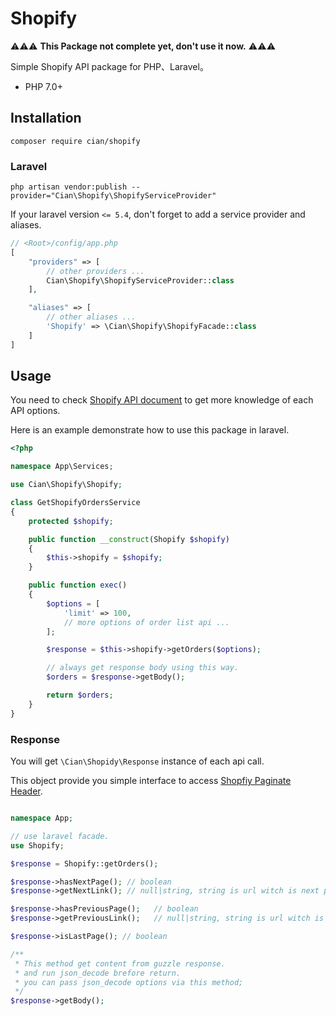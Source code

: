 # Shopify

⚠️⚠️⚠️ **This Package not complete yet, don't use it now.** ⚠️⚠️⚠️

Simple Shopify API package for PHP、Laravel。

- PHP 7.0+

## Installation

```
composer require cian/shopify
```

### Laravel

```shell
php artisan vendor:publish --provider="Cian\Shopify\ShopifyServiceProvider"
```

If your laravel version `<= 5.4`, don't forget to add a service provider and aliases.  

```php
// <Root>/config/app.php
[
    "providers" => [
        // other providers ...
        Cian\Shopify\ShopifyServiceProvider::class
    ],

    "aliases" => [
        // other aliases ...
        'Shopify' => \Cian\Shopify\ShopifyFacade::class
    ]
]
```

## Usage

You need to check [Shopify API document](https://shopify.dev/docs/admin-api/rest/reference/) to get more knowledge of each API options.  

Here is an example demonstrate how to use this package in laravel.  

```php
<?php

namespace App\Services;

use Cian\Shopify\Shopify;

class GetShopifyOrdersService
{
    protected $shopify;

    public function __construct(Shopify $shopify)
    {
        $this->shopify = $shopify;
    }

    public function exec()
    {
        $options = [
            'limit' => 100,
            // more options of order list api ...
        ];

        $response = $this->shopify->getOrders($options);

        // always get response body using this way.
        $orders = $response->getBody();

        return $orders;
    }
}

```

### Response

You will get `\Cian\Shopidy\Response` instance of each api call.  

This object provide you simple interface to access [Shopfiy Paginate Header](https://shopify.dev/tutorials/make-paginated-requests-to-rest-admin-api).

```php

namespace App;

// use laravel facade.
use Shopify;

$response = Shopify::getOrders();

$response->hasNextPage(); // boolean
$response->getNextLink(); // null|string, string is url witch is next page api link.

$response->hasPreviousPage();   // boolean
$response->getPreviousLink();   // null|string, string is url witch is previous page api link.

$response->isLastPage(); // boolean

/**
 * This method get content from guzzle response.
 * and run json_decode brefore return.
 * you can pass json_decode options via this method;
 */
$response->getBody();
```